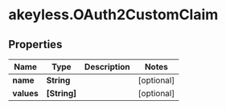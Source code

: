 # akeyless.OAuth2CustomClaim

## Properties

Name | Type | Description | Notes
------------ | ------------- | ------------- | -------------
**name** | **String** |  | [optional] 
**values** | **[String]** |  | [optional] 



